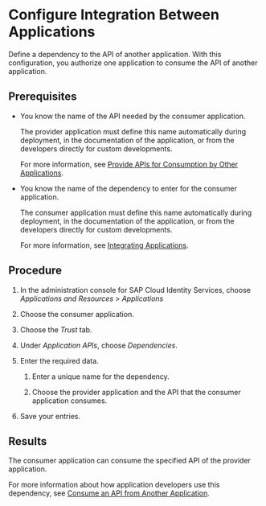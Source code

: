 <!-- loio9ad7e8052d054e83adf10aff1bdae1bf -->

# Configure Integration Between Applications

Define a dependency to the API of another application. With this configuration, you authorize one application to consume the API of another application.



<a name="loio9ad7e8052d054e83adf10aff1bdae1bf__prereq_ygs_hc3_pwb"/>

## Prerequisites

-   You know the name of the API needed by the consumer application.

    The provider application must define this name automatically during deployment, in the documentation of the application, or from the developers directly for custom developments.

    For more information, see [Provide APIs for Consumption by Other Applications](../Development/provide-apis-for-consumption-by-other-applications-9d2fe83.md).

-   You know the name of the dependency to enter for the consumer application.

    The consumer application must define this name automatically during deployment, in the documentation of the application, or from the developers directly for custom developments.

    For more information, see [Integrating Applications](integrating-applications-9ea0024.md).




## Procedure

1.  In the administration console for SAP Cloud Identity Services, choose *Applications and Resources* \> *Applications*

2.  Choose the consumer application.

3.  Choose the *Trust* tab.

4.  Under *Application APIs*, choose *Dependencies*.

5.  Enter the required data.

    1.  Enter a unique name for the dependency.

    2.  Choose the provider application and the API that the consumer application consumes.


6.  Save your entries.




<a name="loio9ad7e8052d054e83adf10aff1bdae1bf__result_g5m_ms3_pwb"/>

## Results

The consumer application can consume the specified API of the provider application.

For more information about how application developers use this dependency, see [Consume an API from Another Application](../Development/consume-an-api-from-another-application-9675b64.md).

